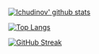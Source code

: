 <!--
**lchudinov/lchudinov** is a ✨ _special_ ✨ repository because its `README.md` (this file) appears on your GitHub profile.

Here are some ideas to get you started:

- 🔭 I’m currently working on ...
- 🌱 I’m currently learning ...
- 👯 I’m looking to collaborate on ...
- 🤔 I’m looking for help with ...
- 💬 Ask me about ...
- 📫 How to reach me: ...
- 😄 Pronouns: ...
- ⚡ Fun fact: ...
-->
[![lchudinov' github stats](https://github-readme-stats.vercel.app/api?username=lchudinov)](https://github.com/anuraghazra/github-readme-stats)

[![Top Langs](https://github-readme-stats.vercel.app/api/top-langs/?username=lchudinov&layout=compact&langs_count=10)](https://github.com/anuraghazra/github-readme-stats)

[![GitHub Streak](https://streak-stats.demolab.com/?user=lchudinov)](https://git.io/streak-stats)




